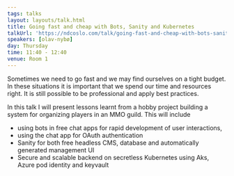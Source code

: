 ```yaml
---
tags: talks
layout: layouts/talk.html
title: Going fast and cheap with Bots, Sanity and Kubernetes
talkUrl: 'https://ndcoslo.com/talk/going-fast-and-cheap-with-bots-sanity-and-kubernetes/'
speakers: [olav-nybø]
day: Thursday
time: 11:40 - 12:40
venue: Room 1
---
```

Sometimes we need to go fast and we may find ourselves on a tight budget. In these situations it is important that we spend our time and resources right. It is still possible to be professional and apply best practices.

In this talk I will present lessons learnt from a hobby project building a system for organizing players in an MMO guild.
This will include
- using bots in free chat apps for rapid development of user interactions,
- using the chat app for OAuth authentication
- Sanity for both free headless CMS, database and automatically generated management UI
- Secure and scalable backend on secretless Kubernetes using Aks, Azure pod identity and keyvault